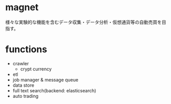 # magnet
様々な実験的な機能を含むデータ収集・データ分析・仮想通貨等の自動売買を目指す。

# functions
- crawler
  - crypt currency
- etl
- job manager & message queue
- data store
- full text search(backend: elasticsearch)
- auto trading
